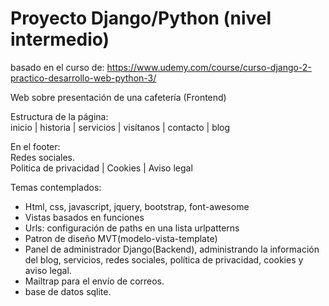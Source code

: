 # Proyecto Django/Python (nivel intermedio) 

basado en el curso de: https://www.udemy.com/course/curso-django-2-practico-desarrollo-web-python-3/

Web sobre presentación de una cafetería (Frontend)

Estructura de la página:  
inicio | historia | servicios | visítanos | contacto | blog

En el footer:   
Redes sociales.   
Politica de privacidad | Cookies | Aviso legal

Temas contemplados:
- Html, css, javascript, jquery, bootstrap, font-awesome
- Vistas basados en funciones
- Urls: configuración de paths en una lista urlpatterns
- Patron de diseño MVT(modelo-vista-template)
- Panel de administrador Django(Backend), administrando la información del blog, servicios, redes sociales, política de privacidad, cookies y aviso legal.
- Mailtrap para el envío de correos.
- base de datos sqlite.
